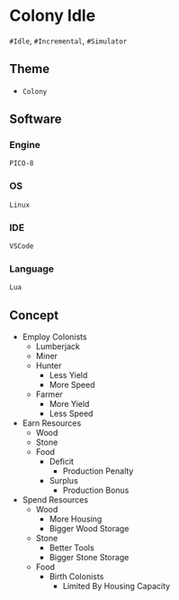 # Colony Idle
`#Idle`, `#Incremental`, `#Simulator`
## Theme
- `Colony`
## Software
### Engine
`PICO-8`
### OS
`Linux`
### IDE
`VSCode`
### Language
`Lua`
## Concept
- Employ Colonists
	- Lumberjack
	- Miner
	- Hunter
		- Less Yield
		- More Speed
	- Farmer
		- More Yield
		- Less Speed
- Earn Resources
	- Wood
	- Stone
	- Food
		- Deficit
			- Production Penalty
		- Surplus
			- Production Bonus
- Spend Resources
	- Wood
		- More Housing
		- Bigger Wood Storage
	- Stone
		- Better Tools
		- Bigger Stone Storage
	- Food
		- Birth Colonists
			- Limited By Housing Capacity